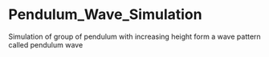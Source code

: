 # Pendulum_Wave_Simulation
Simulation of group of pendulum with increasing height form a wave pattern called pendulum wave
